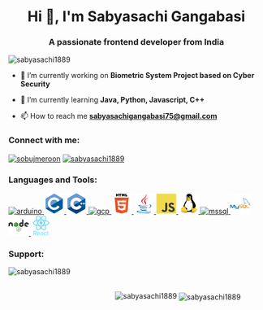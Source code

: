 <h1 align="center">Hi 👋, I'm Sabyasachi Gangabasi</h1>
<h3 align="center">A passionate frontend developer from India</h3>

<p align="left"> <img src="https://komarev.com/ghpvc/?username=sabyasachi1889&label=Profile%20views&color=0e75b6&style=flat" alt="sabyasachi1889" /> </p>

- 🔭 I’m currently working on **Biometric System Project based on Cyber Security**

- 🌱 I’m currently learning **Java, Python, Javascript, C++**

- 📫 How to reach me **sabyasachigangabasi75@gmail.com**

<h3 align="left">Connect with me:</h3>
<p align="left">
<a href="https://twitter.com/sobujmeroon" target="blank"><img align="center" src="https://raw.githubusercontent.com/rahuldkjain/github-profile-readme-generator/master/src/images/icons/Social/twitter.svg" alt="sobujmeroon" height="30" width="40" /></a>
<a href="https://linkedin.com/in/sabyasachi1889" target="blank"><img align="center" src="https://raw.githubusercontent.com/rahuldkjain/github-profile-readme-generator/master/src/images/icons/Social/linked-in-alt.svg" alt="sabyasachi1889" height="30" width="40" /></a>
</p>

<h3 align="left">Languages and Tools:</h3>
<p align="left"> <a href="https://www.arduino.cc/" target="_blank" rel="noreferrer"> <img src="https://cdn.worldvectorlogo.com/logos/arduino-1.svg" alt="arduino" width="40" height="40"/> </a> <a href="https://www.cprogramming.com/" target="_blank" rel="noreferrer"> <img src="https://raw.githubusercontent.com/devicons/devicon/master/icons/c/c-original.svg" alt="c" width="40" height="40"/> </a> <a href="https://www.w3schools.com/cpp/" target="_blank" rel="noreferrer"> <img src="https://raw.githubusercontent.com/devicons/devicon/master/icons/cplusplus/cplusplus-original.svg" alt="cplusplus" width="40" height="40"/> </a> <a href="https://cloud.google.com" target="_blank" rel="noreferrer"> <img src="https://www.vectorlogo.zone/logos/google_cloud/google_cloud-icon.svg" alt="gcp" width="40" height="40"/> </a> <a href="https://www.w3.org/html/" target="_blank" rel="noreferrer"> <img src="https://raw.githubusercontent.com/devicons/devicon/master/icons/html5/html5-original-wordmark.svg" alt="html5" width="40" height="40"/> </a> <a href="https://www.java.com" target="_blank" rel="noreferrer"> <img src="https://raw.githubusercontent.com/devicons/devicon/master/icons/java/java-original.svg" alt="java" width="40" height="40"/> </a> <a href="https://developer.mozilla.org/en-US/docs/Web/JavaScript" target="_blank" rel="noreferrer"> <img src="https://raw.githubusercontent.com/devicons/devicon/master/icons/javascript/javascript-original.svg" alt="javascript" width="40" height="40"/> </a> <a href="https://www.linux.org/" target="_blank" rel="noreferrer"> <img src="https://raw.githubusercontent.com/devicons/devicon/master/icons/linux/linux-original.svg" alt="linux" width="40" height="40"/> </a> <a href="https://www.microsoft.com/en-us/sql-server" target="_blank" rel="noreferrer"> <img src="https://www.svgrepo.com/show/303229/microsoft-sql-server-logo.svg" alt="mssql" width="40" height="40"/> </a> <a href="https://www.mysql.com/" target="_blank" rel="noreferrer"> <img src="https://raw.githubusercontent.com/devicons/devicon/master/icons/mysql/mysql-original-wordmark.svg" alt="mysql" width="40" height="40"/> </a> <a href="https://nodejs.org" target="_blank" rel="noreferrer"> <img src="https://raw.githubusercontent.com/devicons/devicon/master/icons/nodejs/nodejs-original-wordmark.svg" alt="nodejs" width="40" height="40"/> </a> <a href="https://reactjs.org/" target="_blank" rel="noreferrer"> <img src="https://raw.githubusercontent.com/devicons/devicon/master/icons/react/react-original-wordmark.svg" alt="react" width="40" height="40"/> </a> </p>

<h3 align="left">Support:</h3>
<p><a href="https://www.buymeacoffee.com/sabyasachi1889"> <img align="left" src="https://cdn.buymeacoffee.com/buttons/v2/default-yellow.png" height="50" width="210" alt="sabyasachi1889" /></a></p><br><br>

<p><img align="left" src="https://github-readme-stats.vercel.app/api/top-langs?username=sabyasachi1889&show_icons=true&locale=en&layout=compact" alt="sabyasachi1889" /></p>

<p>&nbsp;<img align="center" src="https://github-readme-stats.vercel.app/api?username=sabyasachi1889&show_icons=true&locale=en" alt="sabyasachi1889" /></p>
